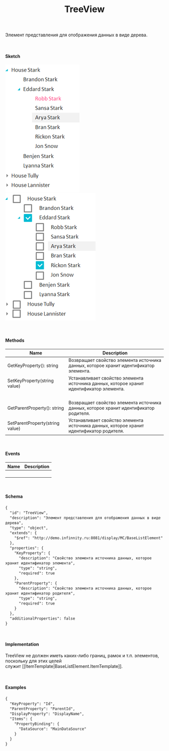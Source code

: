 ﻿---
layout: default
title: TreeView
position: 13
categories: 
tags: 
---

Элемент представления для отображения данных в виде дерева.

   

#### Sketch

![](TreeView_SingleSelect.png)   ![](TreeView_MultiSelect.png)

   

#### Methods

|Name|Description|
|----|-----------|
|GetKeyProperty(): string|Возвращает свойство элемента источника данных, которое хранит идентификатор элемента.|
|SetKeyProperty(string value)|Устанавливает свойство элемента источника данных, которое хранит идентификатор элемента.|
| | |
|GetParentProperty(): string|Возвращает свойство элемента источника данных, которое хранит идентификатор родителя.|
|SetParentProperty(string value)|Устанавливает свойство элемента источника данных, которое хранит идентификатор родителя.|

   

#### Events

|Name|Description|
|----|-----------|
| | |

       

#### Schema

```
{
  "id": "TreeView",
  "description": "Элемент представления для отображения данных в виде дерева",
  "type": "object",
  "extends": {
    "$ref": "http://demo.infinnity.ru:8081/display/MC/BaseListElement"
  },
  "properties": {
    "KeyProperty": {
      "description": "Свойство элемента источника данных, которое хранит идентификатор элемента",
      "type": "string",
      "required": true
    },
    "ParentProperty": {
      "description": "Свойство элемента источника данных, которое хранит идентификатор родителя",
      "type": "string",
      "required": true
    }
  },
  "additionalProperties": false
}
```

   

#### Implementation

TreeView не должен иметь каких-либо границ, рамок и т.п. элементов, поскольку для этих целей служит [[ItemTemplate|BaseListElement.ItemTemplate]].

   

#### Examples

```
{
  "KeyProperty": "Id",
  "ParentProperty": "ParentId",
  "DisplayProperty": "DisplayName",
  "Items": {
    "PropertyBinding": {
      "DataSource": "MainDataSource"
    }
  }
}
```

 

 


